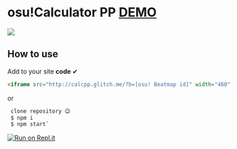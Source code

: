 # osu!Calculator PP [DEMO](https://calcpp.glitch.me/?b=1605148)
[![](https://puu.sh/Epaod.jpg)](https://puu.sh/Epaod.jpg)
## How to use
Add to your site **code** ✔
```html
<iframe src="http://calcpp.glitch.me/?b=[osu! Beatmap id]" width="460" height="300" frameBorder="0" />
```
or
```bash
 clone repository 😉
 $ npm i
 $ npm start`
```

[![Run on Repl.it](https://repl.it/badge/github/FireRedz/osu-calculator-pp-widget)](https://repl.it/github/FireRedz/osu-calculator-pp-widget)
